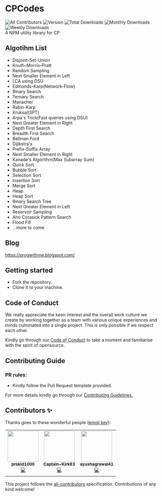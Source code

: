 # CPCodes
![All Contributors](https://img.shields.io/badge/all_contributors-3-orange.svg?style=flat-square)
![Version](https://img.shields.io/npm/v/cpcodes)
![Total Downloads](https://img.shields.io/npm/dt/cpcodes)
![Monthly Downloads](https://img.shields.io/npm/dm/cpcodes)
![Weekly Downloads](https://img.shields.io/npm/dw/cpcodes)
<br>A NPM utility library for CP


## Algotihm List

- Disjoint-Set-Union<br>
- Knuth–Morris–Pratt<br>
- Random Sampling<br>
- Next Smaller Element in Left<br>
- LCA using DSU<br>
- Edmonds-Karp(Network-Flow)<br>
- Binary Search<br>
- Ternary Search<br>
- Manacher<br>
- Rabin-Karp<br>
- Kruksal(SPT)<br>
- Arpa's Trick(Fast queries using DSU)<br>
- Next Greater Element in Right<br>
- Depth First Search<br>
- Breadth First Search<br>
- Bellman Ford<br>
- Dijikstra's<br>
- Prefix-Suffix Array<br>
- Next Smaller Element in Right<br>
- Kanade's Algorithm(Max Subarray Sum)<br>
- Quick Sort<br>
- Bubble Sort<br>
- Selection Sort<br>
- Insertion Sort<br>
- Merge Sort<br>
- Heap<br>
- Heap Sort<br>
- Binary Search Tree<br>
- Next Greater Element in Left<br>
- Reservoir Sampling<br>
- Aho Corasick Pattern Search<br>
- Flood Fill<br>
- ...more to come<br>

## Blog
https://progwithme.blogspot.com/


## Getting started

- Fork the repository.
- Clone it to your machine.

## Code of Conduct

We really appreciate the keen interest and the overall work culture we create by
working together as a team with various unique experiences and minds culminated
into a single project. This is only possible if we respect each other.

Kindly go through our
[Code of Conduct](https://github.com/prskid1000/Template/blob/main/.github/CODE_OF_CONDUCT_TEMPLATE/CODE_OF_CONDUCT.md)
to take a moment and familiarise with the spirit of opensource.

## Contributing Guide

### PR rules:
- Kindly follow the Pull Request template provided.

For more details kindly go through our
[Contributing Guidelines.](https://github.com/prskid1000/Template/blob/main/.github/CONTRIBUTING_TEMPLATE/CONTRIBUTING.md)

## Contributors ✨

Thanks goes to these wonderful people ([emoji key](https://allcontributors.org/docs/en/emoji-key)):

<!-- ALL-CONTRIBUTORS-LIST:START - Do not remove or modify this section -->
<!-- prettier-ignore-start -->
<!-- markdownlint-disable -->
<table>
  <tr>
    <td align="center"><a href="http://biograph.dx.am/"><img src="https://avatars0.githubusercontent.com/prskid1000" width="100px;" alt=""/><br /><sub><b>prskid1000</b></sub></a><br /><a href="https://github.com/prskid1000/CPMath/commits?author=prskid1000" title="Code">💻</a></td>
    <td align="center"><a href="https://github.com/Captain-Kirk83"><img src="https://avatars0.githubusercontent.com/Captain-Kirk83" width="100px;" alt=""/><br /><sub><b>Captain-Kirk83</b></sub></a><br /><a href="https://github.com/Captain-Kirk83/CPMath/commits?author=Captain-Kirk83" title="Code">💻</a></td>
    <td align="center"><a href="https://github.com/ayushagrawal41"><img src="https://avatars0.githubusercontent.com/ayushagrawal41" width="100px;" alt=""/><br /><sub><b>ayushagrawal41</b></sub></a><br /><a href="https://github.com/ayushagrawal41/CPMath/commits?author=ayushagrawal41" title="Code">💻</a></td>
  </tr>
</table>

<!-- markdownlint-enable -->
<!-- prettier-ignore-end -->
<!-- ALL-CONTRIBUTORS-LIST:END -->

This project follows the [all-contributors](https://github.com/all-contributors/all-contributors) specification. Contributions of any kind welcome!
